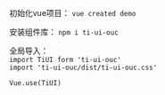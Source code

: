 
初始化vue项目： `vue created demo`

安装组件库： `npm i ti-ui-ouc`

全局导入：    
`import TiUI form 'ti-ui-ouc'`   
`import 'ti-ui-ouc/dist/ti-ui-ouc.css'`

`Vue.use(TiUI)`

